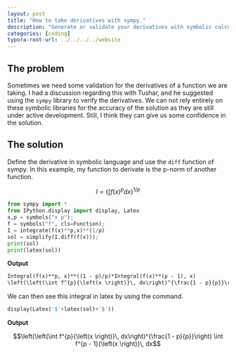 ```yaml
---
layout: post
title: "How to take derivatives with sympy."
description: "Generate or validate your derivatives with symbolic calculation in python."
categories: [coding]
typora-root-url: ../../../../website
---
```


## The problem

Sometimes we need some validation for the derivatives of a function we are taking. I had a discussion regarding this with Tushar, and he suggested using the `sympy` library to verify the derivatives. We can not rely entirely on these symbolic libraries for the accuracy of the solution as they are still under active development. Still, I think they can give us some confidence in the solution.

## The solution

Define the derivative in symbolic language and use the `diff` function of sympy. In this example, my function to derivate is the p-norm of another function.

$$I = \left(\int{f(x)^p dx}\right)^{1/p}$$

```python
from sympy import *
from IPython.display import display, Latex
x,p = symbols("x p");
f = symbols("f", cls=Function);
I = integrate(f(x)**p,x)**(1/p)
sol = simplify(I.diff(f(x)));
print(sol)
print(latex(sol))
```
**Output** 

```mk
Integral(f(x)**p, x)**((1 - p)/p)*Integral(f(x)**(p - 1), x)
\left(\left(\int f^{p}{\left(x \right)}\, dx\right)^{\frac{1 - p}{p}}\right) \int f^{p - 1}{\left(x \right)}\, dx
```

We can then see this integral in latex by using the command.

```python
display(Latex('$'+latex(sol)+'$'))
```

**Output**

$$\left(\left(\int f^{p}{\left(x \right)}\, dx\right)^{\frac{1 - p}{p}}\right) \int f^{p - 1}{\left(x \right)}\, dx$$


